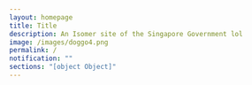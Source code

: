 ```yaml
---
layout: homepage
title: Title
description: An Isomer site of the Singapore Government lol
image: /images/doggo4.png
permalink: /
notification: ""
sections: "[object Object]"
---
```

